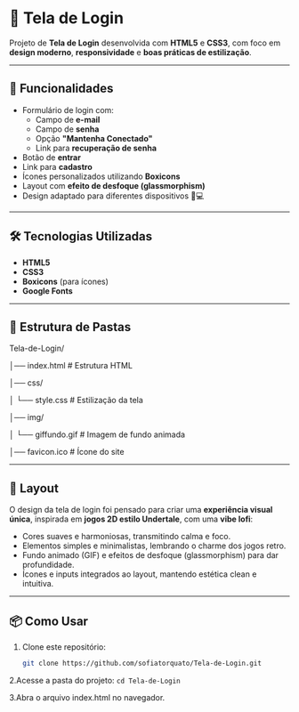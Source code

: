 # 🔑 Tela de Login

Projeto de **Tela de Login** desenvolvida com **HTML5** e **CSS3**, com foco em **design moderno**, **responsividade** e **boas práticas de estilização**.

---

## 🚀 Funcionalidades

- Formulário de login com:
  - Campo de **e-mail**
  - Campo de **senha**
  - Opção **"Mantenha Conectado"**
  - Link para **recuperação de senha**
- Botão de **entrar**
- Link para **cadastro**
- Ícones personalizados utilizando **Boxicons**
- Layout com **efeito de desfoque (glassmorphism)**
- Design adaptado para diferentes dispositivos 📱💻

---

## 🛠️ Tecnologias Utilizadas

- **HTML5**
- **CSS3**
- **Boxicons** (para ícones)
- **Google Fonts**

---

## 📂 Estrutura de Pastas

Tela-de-Login/  

│── index.html # Estrutura HTML  

│── css/  

│ └── style.css # Estilização da tela  

│── img/  

│ └── giffundo.gif # Imagem de fundo animada  

│── favicon.ico # Ícone do site  



---

## 🎨 Layout

O design da tela de login foi pensado para criar uma **experiência visual única**, inspirada em **jogos 2D estilo Undertale**, com uma **vibe lofi**:  
- Cores suaves e harmoniosas, transmitindo calma e foco.  
- Elementos simples e minimalistas, lembrando o charme dos jogos retro.  
- Fundo animado (GIF) e efeitos de desfoque (glassmorphism) para dar profundidade.  
- Ícones e inputs integrados ao layout, mantendo estética clean e intuitiva.
  
---

## 📦 Como Usar

1. Clone este repositório:
   ```bash
   git clone https://github.com/sofiatorquato/Tela-de-Login.git
   ```
2.Acesse a pasta do projeto:
```cd Tela-de-Login```

3.Abra o arquivo index.html no navegador.


